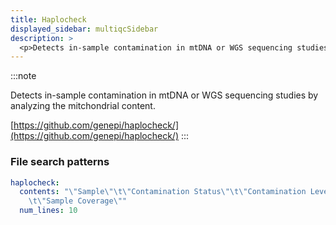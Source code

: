 ```yaml
---
title: Haplocheck
displayed_sidebar: multiqcSidebar
description: >
  <p>Detects in-sample contamination in mtDNA or WGS sequencing studies by analyzing the mitchondrial content.</p>
---
```


<!--
~~~~~ DO NOT EDIT ~~~~~
This file is autogenerated from the MultiQC module python docstring.
Do not edit the markdown, it will be overwritten.

File path for the source of this content: multiqc/modules/haplocheck/haplocheck.py
~~~~~~~~~~~~~~~~~~~~~~~
-->

:::note

<p>Detects in-sample contamination in mtDNA or WGS sequencing studies by analyzing the mitchondrial content.</p>

[https://github.com/genepi/haplocheck/](https://github.com/genepi/haplocheck/)
:::

### File search patterns

```yaml
haplocheck:
  contents: "\"Sample\"\t\"Contamination Status\"\t\"Contamination Level\"\t\"Distance\"\
    \t\"Sample Coverage\""
  num_lines: 10
```
